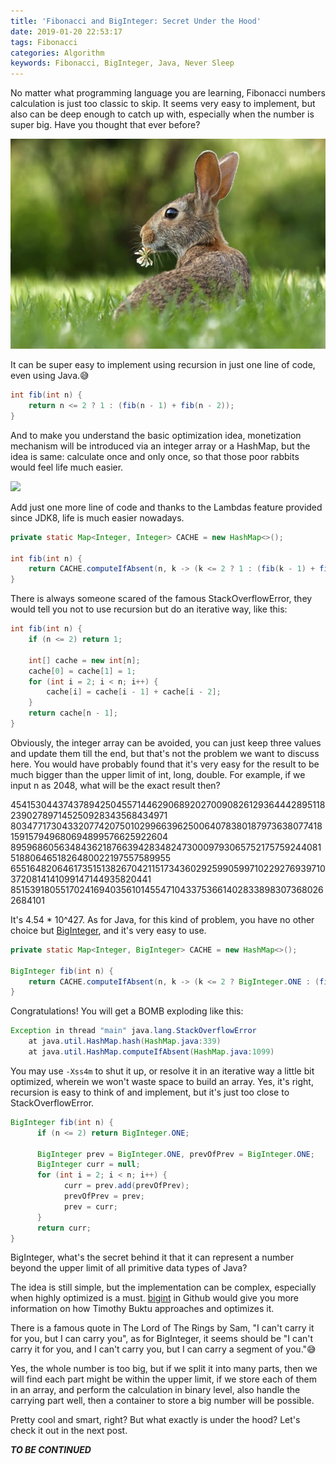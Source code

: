 ```yaml
---
title: 'Fibonacci and BigInteger: Secret Under the Hood'
date: 2019-01-20 22:53:17
tags: Fibonacci
categories: Algorithm
keywords: Fibonacci, BigInteger, Java, Never Sleep
---
```


No matter what programming language you are learning, Fibonacci numbers calculation is just too classic to skip. It seems very easy to implement, but also can be deep enough to catch up with, especially when the number is super big. Have you thought that ever before?

![](../images/rabbit.jpg)<!-- more -->

It can be super easy to implement using recursion in just one line of code, even using Java.😅

```Java
int fib(int n) {
    return n <= 2 ? 1 : (fib(n - 1) + fib(n - 2));
}
```

And to make you understand the basic optimization idea, monetization mechanism will be introduced via an integer array or a HashMap, but the idea is same: calculate once and only once, so that those poor rabbits would feel life much easier.

![](https://upload.wikimedia.org/wikipedia/commons/thumb/7/7a/FibonacciRabbit.svg/640px-FibonacciRabbit.svg.png)

Add just one more line of code and thanks to the Lambdas feature provided since JDK8, life is much easier nowadays.

```Java
private static Map<Integer, Integer> CACHE = new HashMap<>();

int fib(int n) {
    return CACHE.computeIfAbsent(n, k -> (k <= 2 ? 1 : (fib(k - 1) + fib(k - 2))));
}
```

There is always someone scared of the famous StackOverflowError, they would tell you not to use recursion but do an iterative way, like this:

```Java
int fib(int n) {
    if (n <= 2) return 1;

    int[] cache = new int[n];
    cache[0] = cache[1] = 1;
    for (int i = 2; i < n; i++) {
        cache[i] = cache[i - 1] + cache[i - 2];
    }
    return cache[n - 1];
}
```

Obviously, the integer array can be avoided, you can just keep three values and update them till the end, but that's not the problem we want to discuss here. You would have probably found that it's very easy for the result to be much bigger than the upper limit of int, long, double. For example, if we input n as 2048, what will be the exact result then?

454153044374378942504557144629068920270090826129364442895118239027897145250928343568434971 803477173043320774207501029966396250064078380187973638077418159157949680694899576625922604 895968605634843621876639428348247300097930657521757592440815188064651826480022197557589955 655164820646173515138267042115173436029259905997102292769397103720814141099147144935820441 85153918055170241694035610145547104337536614028338983073680262684101

It's 4.54 * 10^427. As for Java, for this kind of problem, you have no other choice but [BigInteger](https://docs.oracle.com/javase/8/docs/api/java/math/BigInteger.html), and it's very easy to
use.

```Java
private static Map<Integer, BigInteger> CACHE = new HashMap<>();

BigInteger fib(int n) {
    return CACHE.computeIfAbsent(n, k -> (k <= 2 ? BigInteger.ONE : (fib(k - 1).add(fib(k - 2)))));
}
```

Congratulations! You will get a BOMB exploding like this:
```Java
Exception in thread "main" java.lang.StackOverflowError
    at java.util.HashMap.hash(HashMap.java:339)
    at java.util.HashMap.computeIfAbsent(HashMap.java:1099)
```

You may use `-Xss4m` to shut it up, or resolve it in an iterative way a little bit optimized, wherein we won't waste space to build an array. Yes, it's right, recursion is easy to think of and implement, but it's just too close to StackOverflowError.

```Java
BigInteger fib(int n) {
      if (n <= 2) return BigInteger.ONE;

      BigInteger prev = BigInteger.ONE, prevOfPrev = BigInteger.ONE;
      BigInteger curr = null;
      for (int i = 2; i < n; i++) {
            curr = prev.add(prevOfPrev);
            prevOfPrev = prev;
            prev = curr;
      }
      return curr;
}
```

BigInteger, what's the secret behind it that it can represent a number beyond the upper limit of all primitive data types of Java?

The idea is still simple, but the implementation can be complex, especially when highly optimized is a must. [bigint](https://github.com/tbuktu/bigint) in Github would give you more information on how Timothy Buktu approaches and optimizes it.

There is a famous quote in The Lord of The Rings by Sam, "I can't carry it for you, but I can carry you", as for BigInteger, it seems should be "I can't carry it for you, and I can't carry you, but I can carry a segment of you."😅

Yes, the whole number is too big, but if we split it into many parts, then we will find each part might be within the upper limit, if we store each of them in an array, and perform the calculation in binary level, also handle the carrying part well, then a container to store a big number will be possible.

Pretty cool and smart, right? But what exactly is under the hood? Let's check it out in the next post.

_**TO BE CONTINUED**_

<script type="text/javascript">
amzn_assoc_placement = "adunit0";
amzn_assoc_search_bar = "false";
amzn_assoc_tracking_id = "oldyoungboy-20";
amzn_assoc_ad_mode = "manual";
amzn_assoc_ad_type = "smart";
amzn_assoc_marketplace = "amazon";
amzn_assoc_region = "US";
amzn_assoc_title = "";
amzn_assoc_linkid = "21ce171baf5d871f0872d552bc2cbace";
amzn_assoc_asins = "0805063056,B0015DWM2K,0767908163,1590787528";
</script>
<script src="//z-na.amazon-adsystem.com/widgets/onejs?MarketPlace=US"></script>
